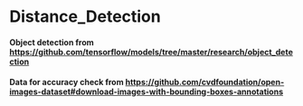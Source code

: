 # Distance_Detection
#### Object detection from https://github.com/tensorflow/models/tree/master/research/object_detection
#### Data for accuracy check from https://github.com/cvdfoundation/open-images-dataset#download-images-with-bounding-boxes-annotations

